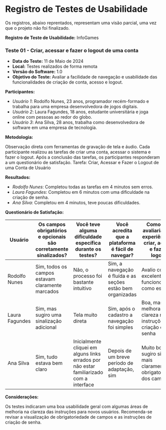 # Registro de Testes de Usabilidade

Os registros, abaixo reprentados, representam uma visão parcial, uma vez que o projeto não foi finalizado.

__Registro de Teste de Usabilidade:__ InfoGames

### Teste 01 - Criar, acessar e fazer o logout de uma conta

* __Data do Teste:__ 11 de Maio de 2024
* __Local:__ Testes realizados de forma remota
* __Versão do Software:__ 1.0
* __Objetivo do Teste:__ Avaliar a facilidade de navegação e usabilidade das funcionalidades de criação de conta, acesso e logout.

__Participantes:__

* _Usuário 1_: Rodolfo Nunes, 23 anos, programador recém-formado e trabalha para uma empresa desenvolvedora de jogos digitais.
* _Usuário 2_: Laura Fagundes, 18 anos, estudante universitária e joga online com pessoas ao redor do globo.
* _Usuário 3_: Ana Silva, 28 anos, trabalha como desenvolvedora de software em uma empresa de tecnologia.


__Metodologia:__

Observação direta com ferramentas de gravação de tela e áudio. Cada participante realizou as tarefas de criar uma conta, acessar o sistema e fazer o logout. Após a conclusão das tarefas, os participantes responderam a um questionário de satisfação.
Tarefa: Criar, Acessar e Fazer o Logout de uma Conta de Usuário

__Resultados:__

* _Rodolfo Nunes_: Completou todas as tarefas em 4 minutos sem erros.
* _Laura Fagundes_: Completou em 6 minutos com uma dificuldade na criação de senha.
* _Ana Silva_: Completou em 4 minutos, teve poucas dificuldades.


__Questionário de Satisfação:__

| Usuário       | Os campos obrigatórios e opcionais são corretamente sinalizados? | Você teve alguma dificuldade específica durante os testes? | Você acredita que a plataforma é fácil de navegar? | Como você avaliaria a sua experiência de criar, acessar e fazer o logout? |
|---------------|----------------------------------------------------------------|----------------------------------------------------------|--------------------------------------------------|-------------------------------------------------------------------------------|
| Rodolfo Nunes    | Sim, todos os campos estavam claramente marcados              | Não, o processo foi bastante intuitivo                   | Sim, a navegação é fluída e as seções estão bem organizadas | Avalio como excelente, tudo funcionou como esperado                          |
| Laura Fagundes   | Sim, mas sugiro uma sinalização adicional                     | Tela muito direta                                        | Sim, após o cadastro a navegação foi simples    | Boa, mas melhoraria a clareza nas instruções de criação de senha             |
| Ana Silva | Sim, tudo estava bem claro                                    | Inicialmente cliquei em alguns links errados por não estar familiarizado com a interface | Depois de um breve período de adaptação, sim  | Muito boa, mas sugiro sinalizar mais claramente a obrigatoriedade dos campos |


__Considerações:__

Os testes indicaram uma boa usabilidade geral com algumas áreas de melhoria na clareza das instruções para novos usuários. Recomenda-se revisar a visualização de obrigatoriedade de campos e as instruções de criação de senha.


